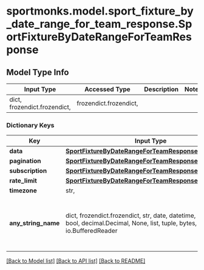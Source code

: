 # sportmonks.model.sport_fixture_by_date_range_for_team_response.SportFixtureByDateRangeForTeamResponse

## Model Type Info
Input Type | Accessed Type | Description | Notes
------------ | ------------- | ------------- | -------------
dict, frozendict.frozendict,  | frozendict.frozendict,  |  | 

### Dictionary Keys
Key | Input Type | Accessed Type | Description | Notes
------------ | ------------- | ------------- | ------------- | -------------
**data** | [**SportFixtureByDateRangeForTeamResponseData**](SportFixtureByDateRangeForTeamResponseData.md) | [**SportFixtureByDateRangeForTeamResponseData**](SportFixtureByDateRangeForTeamResponseData.md) |  | [optional] 
**pagination** | [**SportFixtureByDateRangeForTeamResponsePagination**](SportFixtureByDateRangeForTeamResponsePagination.md) | [**SportFixtureByDateRangeForTeamResponsePagination**](SportFixtureByDateRangeForTeamResponsePagination.md) |  | [optional] 
**subscription** | [**SportFixtureByDateRangeForTeamResponseSubscription**](SportFixtureByDateRangeForTeamResponseSubscription.md) | [**SportFixtureByDateRangeForTeamResponseSubscription**](SportFixtureByDateRangeForTeamResponseSubscription.md) |  | [optional] 
**rate_limit** | [**SportFixtureByDateRangeForTeamResponseRateLimit**](SportFixtureByDateRangeForTeamResponseRateLimit.md) | [**SportFixtureByDateRangeForTeamResponseRateLimit**](SportFixtureByDateRangeForTeamResponseRateLimit.md) |  | [optional] 
**timezone** | str,  | str,  |  | [optional] 
**any_string_name** | dict, frozendict.frozendict, str, date, datetime, int, float, bool, decimal.Decimal, None, list, tuple, bytes, io.FileIO, io.BufferedReader | frozendict.frozendict, str, BoolClass, decimal.Decimal, NoneClass, tuple, bytes, FileIO | any string name can be used but the value must be the correct type | [optional]

[[Back to Model list]](../../README.md#documentation-for-models) [[Back to API list]](../../README.md#documentation-for-api-endpoints) [[Back to README]](../../README.md)

